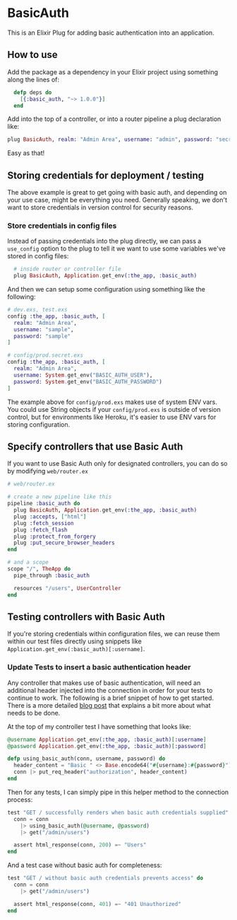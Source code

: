 # BasicAuth

This is an Elixir Plug for adding basic authentication into an application.

## How to use

Add the package as a dependency in your Elixir project using something along the lines of:
```elixir
  defp deps do
    [{:basic_auth, "~> 1.0.0"}]
  end
```

Add into the top of a controller, or into a router pipeline a plug declaration like:
```elixir
plug BasicAuth, realm: "Admin Area", username: "admin", password: "secret"
```

Easy as that!

## Storing credentials for deployment / testing

The above example is great to get going with basic auth, and depending on your use case,
might be everything you need. Generally speaking, we don't want to store credentials in version
control for security reasons.

### Store credentials in config files

Instead of passing credentials into the plug directly, we can pass a `use_config` option to the plug to tell
it we want to use some variables we've stored in config files:

```elixir
  # inside router or controller file
  plug BasicAuth, Application.get_env(:the_app, :basic_auth)
```

And then we can setup some configuration using something like the following:

```elixir
# dev.exs, test.exs
config :the_app, :basic_auth, [
  realm: "Admin Area",
  username: "sample",
  password: "sample"
]
```

```elixir
# config/prod.secret.exs
config :the_app, :basic_auth, [
  realm: "Admin Area",
  username: System.get_env("BASIC_AUTH_USER"),
  password: System.get_env("BASIC_AUTH_PASSWORD")
]
```

The example above for `config/prod.exs` makes use of system ENV vars. You could use String objects
if your `config/prod.exs` is outside of version control, but for environments like Heroku, it's easier
to use ENV vars for storing configuration.

## Specify controllers that use Basic Auth

If you want to use Basic Auth only for designated controllers, you can do so by modifying `web/router.ex`

```elixir
# web/router.ex

# create a new pipeline like this
pipeline :basic_auth do
  plug BasicAuth, Application.get_env(:the_app, :basic_auth)
  plug :accepts, ["html"]
  plug :fetch_session
  plug :fetch_flash
  plug :protect_from_forgery
  plug :put_secure_browser_headers
end

# and a scope
scope "/", TheApp do
  pipe_through :basic_auth

  resources "/users", UserController
end
```

## Testing controllers with Basic Auth

If you're storing credentials within configuration files, we can reuse them within our test files
directly using snippets like `Application.get_env(:basic_auth)[:username]`.

### Update Tests to insert a basic authentication header

Any controller that makes use of basic authentication, will need an additional header injected into
the connection in order for your tests to continue to work. The following is a brief snippet of how
to get started. There is a more detailed
[blog post](http://www.cultivatehq.com/posts/add-basic-authentication-to-a-phoenix-application/) that
explains a bit more about what needs to be done.

At the top of my controller test I have something that looks like:

```elixir
@username Application.get_env(:the_app, :basic_auth)[:username]
@password Application.get_env(:the_app, :basic_auth)[:password]

defp using_basic_auth(conn, username, password) do
  header_content = "Basic " <> Base.encode64("#{username}:#{password}")
  conn |> put_req_header("authorization", header_content)
end
```

Then for any tests, I can simply pipe in this helper method to the connection process:
```elixir
test "GET / successfully renders when basic auth credentials supplied" do
  conn = conn
    |> using_basic_auth(@username, @password)
    |> get("/admin/users")

  assert html_response(conn, 200) =~ "Users"
end
```

And a test case without basic auth for completeness:
```elixir
test "GET / without basic auth credentials prevents access" do
  conn = conn
    |> get("/admin/users")

  assert html_response(conn, 401) =~ "401 Unauthorized"
end
```
